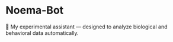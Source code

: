# Noema-Bot
🤖 My experimental assistant — designed to analyze biological and behavioral data automatically.
